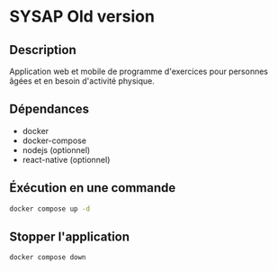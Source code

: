 # SYSAP Old version

## Description

Application web et mobile de programme d'exercices pour personnes âgées et en besoin d'activité physique.

## Dépendances

- docker
- docker-compose
- nodejs (optionnel)
- react-native (optionnel)

## Éxécution en une commande

```sh
docker compose up -d
```

## Stopper l'application

```sh
docker compose down
```
